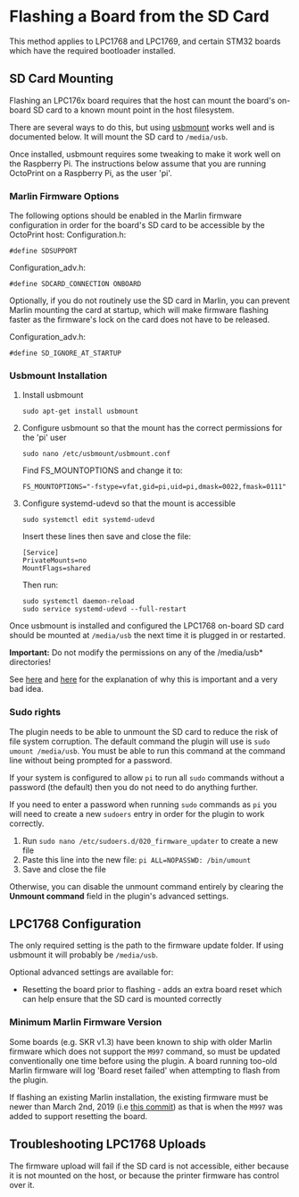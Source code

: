# Flashing a Board from the SD Card

This method applies to LPC1768 and LPC1769, and certain STM32 boards which have the required bootloader installed.

## SD Card Mounting
Flashing an LPC176x board requires that the host can mount the board's on-board SD card to a known mount point in the host filesystem.  

There are several ways to do this, but using [usbmount](https://github.com/rbrito/usbmount) works well and is documented below. It will mount the SD card to `/media/usb`.

Once installed, usbmount requires some tweaking to make it work well on the Raspberry Pi.  The instructions below assume that you are running OctoPrint on a Raspberry Pi, as the user 'pi'.

### Marlin Firmware Options
The following options should be enabled in the Marlin firmware configuration in order for the board's SD card to be accessible by the OctoPrint host:
Configuration.h:
```
#define SDSUPPORT
```

Configuration_adv.h:
```
#define SDCARD_CONNECTION ONBOARD
```

Optionally, if you do not routinely use the SD card in Marlin, you can prevent Marlin mounting the card at startup, which will make firmware flashing faster as the firmware's lock on the card does not have to be released.

Configuration_adv.h:
```
#define SD_IGNORE_AT_STARTUP 
```

### Usbmount Installation
1. Install usbmount

   `sudo apt-get install usbmount`

2. Configure usbmount so that the mount has the correct permissions for the 'pi' user

   `sudo nano /etc/usbmount/usbmount.conf`
   
   Find FS_MOUNTOPTIONS and change it to:
   
   `FS_MOUNTOPTIONS="-fstype=vfat,gid=pi,uid=pi,dmask=0022,fmask=0111"`

3. Configure systemd-udevd so that the mount is accessible

   `sudo systemctl edit systemd-udevd`
   
   Insert these lines then save and close the file:
   ```
   [Service]
   PrivateMounts=no
   MountFlags=shared
   ```

   Then run:
   ```
   sudo systemctl daemon-reload
   sudo service systemd-udevd --full-restart
   ```
Once usbmount is installed and configured the LPC1768 on-board SD card should be mounted at `/media/usb` the next time it is plugged in or restarted.

**Important:** Do not modify the permissions on any of the /media/usb* directories!

See [here](https://github.com/OctoPrint/OctoPrint-FirmwareUpdater/issues/175#issuecomment-760949800) and [here](https://github.com/OctoPrint/OctoPrint-FirmwareUpdater/issues/175#issuecomment-761111117) for the explanation of why this is important and a very bad idea.

### Sudo rights
The plugin needs to be able to unmount the SD card to reduce the risk of file system corruption.  The default command the plugin will use is `sudo umount /media/usb`.  You must be able to run this command at the command line without being prompted for a password.

If your system is configured to allow `pi` to run all `sudo` commands without a password (the default) then you do not need to do anything further.

If you need to enter a password when running `sudo` commands as `pi` you will need to create a new `sudoers` entry in order for the plugin to work correctly.
1. Run `sudo nano /etc/sudoers.d/020_firmware_updater` to create a new file
2. Paste this line into the new file:
   `pi ALL=NOPASSWD: /bin/umount`
3. Save and close the file
   
Otherwise, you can disable the unmount command entirely by clearing the **Unmount command** field in the plugin's advanced settings.

## LPC1768 Configuration
The only required setting is the path to the firmware update folder.  If using usbmount it will probably be `/media/usb`.

Optional advanced settings are available for:
* Resetting the board prior to flashing - adds an extra board reset which can help ensure that the SD card is mounted correctly

### Minimum Marlin Firmware Version
Some boards (e.g. SKR v1.3) have been known to ship with older Marlin firmware which does not support the `M997` command, so must be updated conventionally one time before using the plugin. A board running too-old Marlin firmware will log 'Board reset failed' when attempting to flash from the plugin.

If flashing an existing Marlin installation, the existing firmware must be newer than March 2nd, 2019 (i.e [this commit](https://github.com/MarlinFirmware/Marlin/pull/13281)) as that is when the `M997` was added to support resetting the board.

## Troubleshooting LPC1768 Uploads
The firmware upload will fail if the SD card is not accessible, either because it is not mounted on the host, or because the printer firmware has control over it.

